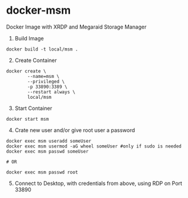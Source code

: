 # docker-msm
Docker Image with XRDP and Megaraid Storage Manager  
  
1. Build Image
```
docker build -t local/msm .
```

2. Create Container
```
docker create \
        --name=msm \
        --privileged \
        -p 33890:3389 \
        --restart always \
        local/msm
```

3. Start Container
```
docker start msm
```

4. Crate new user and/or give root user a password
```
docker exec msm useradd someUser 
docker exec msm usermod -aG wheel someUser #only if sudo is needed
docker exec msm passwd someUser

# OR

docker exec msm passwd root
```

5. Connect to Desktop, with credentials from above, using RDP on Port 33890
